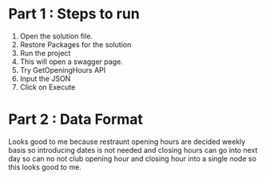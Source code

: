 # Part 1 : Steps to run
1. Open the solution file.
2. Restore Packages for the solution
3. Run the project
4. This will open a swagger page.
5. Try GetOpeningHours API
6. Input the JSON
7. Click on Execute

# Part 2 : Data Format
Looks good to me because restraunt opening hours are decided weekly basis so introducing dates is not needed and closing hours can go into next day so can no not club opening hour and closing hour into a single node so this looks good to me.
